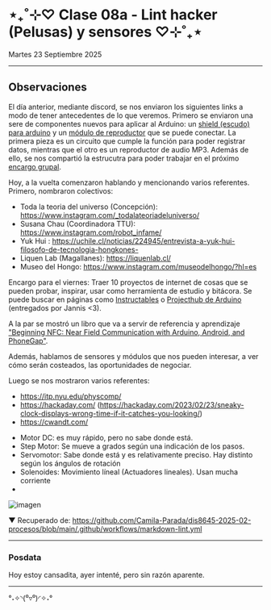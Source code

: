 # ⋆₊˚⊹♡ Clase 08a - Lint hacker (Pelusas) y sensores ♡⊹˚₊⋆

Martes 23 Septiembre 2025

***

## Observaciones

El día anterior, mediante discord, se nos enviaron los siguientes links a modo de tener antecedentes de lo que veremos.
Primero se enviaron una sere de componentes nuevos para aplicar al Arduino: un [shield (escudo) para arduino](https://afel.cl/products/shield-data-logger-para-arduino-uno-mega) y un [módulo de reproductor](https://afel.cl/products/modulo-reproductor-mp3-dfplayer-mini) que se puede conectar. La primera pieza es un circuito que cumple la función para poder registrar datos, mientras que el otro es un reproductor de audio MP3. Además de ello, se nos compartió la estrucutra para poder trabajar en el próximo [encargo grupal](https://github.com/disenoUDP/dis8645-2025-02-procesos/tree/main/00-proyecto-02).

Hoy, a la vuelta comenzaron hablando y mencionando varios referentes. Primero, nombraron colectivos:
- Toda la teoria del universo (Concepción): https://www.instagram.com/_todalateoriadeluniverso/
- Susana Chau (Coordinadora TTU): https://www.instagram.com/robot_infame/
- Yuk Hui : https://uchile.cl/noticias/224945/entrevista-a-yuk-hui-filosofo-de-tecnologia-hongkones-
- Liquen Lab (Magallanes): https://liquenlab.cl/
- Museo del Hongo: https://www.instagram.com/museodelhongo/?hl=es

Encargo para el viernes: Traer 10 proyectos de internet de cosas que se pueden probar, inspirar, usar como herramienta de estudio y bitácora.
Se puede buscar en páginas como [Instructables](https://www.instructables.com/) o [Projecthub de Arduino](https://projecthub.arduino.cc/) (entregados por Jannis <3).

A la par se mostró un libro que va a servir de referencia y aprendizaje ["Beginning NFC: Near Field Communication with Arduino, Android, and PhoneGap"](https://books.google.cl/books?id=ScuYAgAAQBAJ&printsec=copyright&redir_esc=y#v=onepage&q&f=false).

Además, hablamos de sensores y módulos que nos pueden interesar, a ver cómo serán costeados, las oportunidades de negociar.

Luego se nos mostraron varios referentes: 

- https://itp.nyu.edu/physcomp/
- https://hackaday.com/ (https://hackaday.com/2023/02/23/sneaky-clock-displays-wrong-time-if-it-catches-you-looking/)
- https://cwandt.com/

* Motor DC: es muy rápido, pero no sabe donde está.
* Step Motor: Se mueve a grados según una indicación de los pasos.
* Servomotor: Sabe donde está y es relativamente preciso. Hay distinto según los ángulos de rotación
* Solenoides: Movimiento líneal (Actuadores lineales). Usan mucha corriente
* 


![imagen](./imagenes/a1.png)

▼ Recuperado de: https://github.com/Camila-Parada/dis8645-2025-02-procesos/blob/main/.github/workflows/markdown-lint.yml

***

### Posdata

Hoy estoy cansadita, ayer intenté, pero sin razón aparente.

***

°˖✧◝(⁰▿⁰)◜✧˖°
